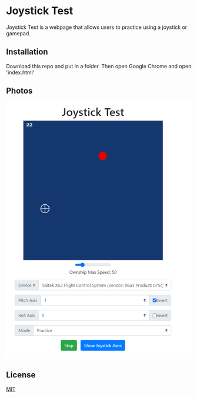 # Joystick Test

Joystick Test is a webpage that allows users to practice using a joystick or gamepad.

## Installation

Download this repo and put in a folder. Then open Google Chrome and open 'index.html'

## Photos

![Image of Webpage](./screenshot.png)


## License
[MIT](https://choosealicense.com/licenses/mit/)
